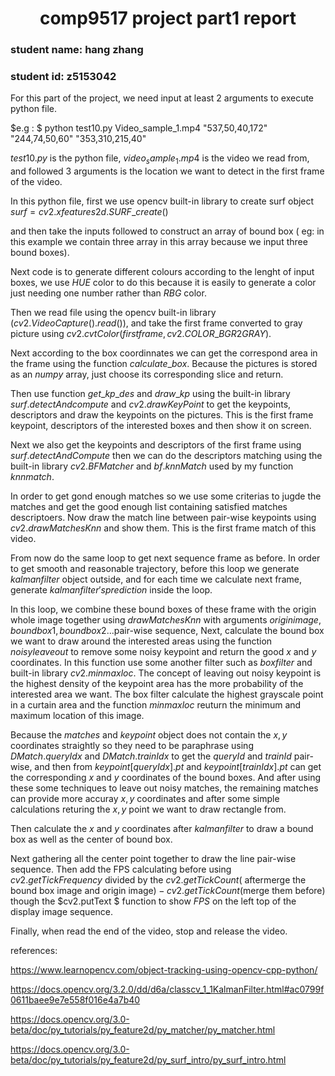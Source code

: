 #               <center>comp9517 project part1 report</center>

### student name: hang zhang   

### student id: z5153042



For this part of the project, we need input at least 2 arguments to execute python file. 

$e.g : $ python test10.py Video_sample_1.mp4 "537,50,40,172" "244,74,50,60" "353,310,215,40" 

$test10.py$ is the python file, $video_sample_1.mp4$ is the video we read from, and followed 3 arguments is the location we want to detect in the first frame of the video.

In this python file, first we use opencv built-in library to create surf object $surf = cv2.xfeatures2d.SURF\_create()$

and then take the inputs followed to construct an array of bound box ( eg: in this example we contain three array in this array because we input three bound boxes).

Next code is to generate different colours according to the lenght of input boxes, we use $HUE$ color to do this because it is easily to generate a color just needing one number rather than $RBG$ color.

Then we read file using the opencv built-in library ($cv2.VideoCapture().read()$), and take the first frame converted to gray picture using $cv2.cvtColor(first frame,cv2.COLOR\_BGR2GRAY)$.

Next according to the box coordinnates we can get the correspond area in the frame using the function $calculate\_box$. Because the pictures is stored as an $numpy$ array,  just choose its corresponding slice and return.

Then use function $get\_kp\_des$ and $draw\_kp$ using the built-in library $surf.detectAndcompute$ and $cv2.drawKeyPoint$ to get the keypoints, descriptors and draw the keypoints on the pictures. This is the first frame keypoint, descriptors of the interested boxes and then show it on screen.

Next we also get the keypoints and descriptors of the first frame using $surf.detectAndCompute$ then we can do the descriptors matching using the built-in library $cv2.BFMatcher$ and $bf.knnMatch$ used by my function $knnmatch$. 

In order to get gond enough matches so we use some criterias to jugde the matches and get the good enough list containing satisfied matches descriptoers. Now  draw the match line between pair-wise keypoints using $cv2.drawMatchesKnn$ and show them. This is the first frame match of this video.

From now do the same loop to get next sequence frame as before. In order to get smooth and reasonable trajectory, before this loop we generate $kalman filter$ object outside, and for each time we calculate next frame, generate $kalman filter's prediction$ inside the loop.

In this loop, we combine these bound boxes of these frame with the origin whole image together using $drawMatchesKnn$ with arguments $origin image, boundbox1, boundbox2...$pair-wise sequence, Next, calculate the bound box we want to draw around the interested areas using the function $noisyleaveout$ to remove some noisy keypoint and return the good $x$ and $y$ coordinates. In this function use some another filter such as $box filter$ and built-in library $cv2.minmaxloc$. The concept of leaving out noisy keypoint is the highest density of the keypoint area has the more probability of the interested area we want. The box filter calculate the highest grayscale point in a curtain area and the function $minmaxloc$ reuturn the minimum and maximum location of this image. 

Because the $matches$ and $keypoint$ object does not contain the $x, y$ coordinates straightly so they need to be paraphrase using $DMatch.queryIdx$ and $DMatch.trainIdx$ to get the $query Id$ and $train Id$ pair-wise, and then from $keypoint[queryIdx].pt$ and $keypoint[trainIdx].pt$ can get the corresponding $x$ and $y$ coordinates of the bound boxes. And after using  these some techniques to leave out noisy matches, the remaining matches can provide more accuray $x, y$ coordinates and after some simple calculations returing the $x, y$ point we want to draw rectangle from. 

Then calculate the $x$ and $y$ coordinates after $kalman filter$ to draw a bound box as well as the center of bound box.

Next gathering all the center point together to draw the line pair-wise sequence. Then add the FPS calculating before using $cv2.getTickFrequency$ divided by the $cv2.getTickCount($ aftermerge the bound box image and origin image$) - cv2.getTickCount($merge them before$)$ though the $cv2.putText $ function to show $FPS$ on the left top of the display image sequence.

Finally, when read the end of the video, stop and release the video.







references: 

https://www.learnopencv.com/object-tracking-using-opencv-cpp-python/

https://docs.opencv.org/3.2.0/dd/d6a/classcv_1_1KalmanFilter.html#ac0799f0611baee9e7e558f016e4a7b40

https://docs.opencv.org/3.0-beta/doc/py_tutorials/py_feature2d/py_matcher/py_matcher.html

https://docs.opencv.org/3.0-beta/doc/py_tutorials/py_feature2d/py_surf_intro/py_surf_intro.html